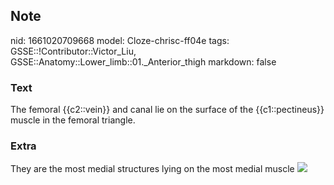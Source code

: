 ## Note
nid: 1661020709668
model: Cloze-chrisc-ff04e
tags: GSSE::!Contributor::Victor_Liu, GSSE::Anatomy::Lower_limb::01._Anterior_thigh
markdown: false

### Text
The femoral {{c2::vein}} and canal lie on the surface of the {{c1::pectineus}} muscle in the femoral triangle.

### Extra
They are the most medial structures lying on the most medial muscle
<img src="paste-a4a6ddfc82967411ba3a0e611173be3070fdf1c1.jpg">
